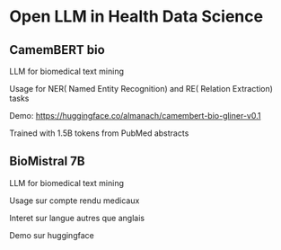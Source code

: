 # Open LLM in Health Data Science

## CamemBERT bio

LLM for biomedical text mining

Usage for NER( Named Entity Recognition) and RE( Relation Extraction) tasks

Demo: https://huggingface.co/almanach/camembert-bio-gliner-v0.1

Trained with 1.5B tokens from PubMed abstracts

## BioMistral 7B

LLM for biomedical text mining

Usage sur compte rendu medicaux

Interet sur langue autres que anglais

Demo sur huggingface 